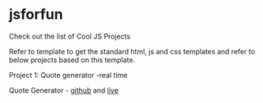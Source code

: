 # jsforfun

Check out the list of Cool JS Projects

Refer to template to get the standard html, js and css templates and refer to below projects based on this template.

Project 1: Quote generator -real time

Quote Generator - [github](https://github.com/navant/js-quotegenerator.git) and [live](https://navant.github.io/js-quotegenerator/)
<!--stackedit_data:
eyJoaXN0b3J5IjpbLTEwNjc4MzgxOTJdfQ==
-->